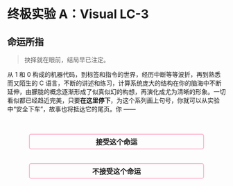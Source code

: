 # 终极实验 A：Visual LC-3

## 命运所指

> 抉择就在眼前，结局早已注定。

从 1 和 0 构成的机器代码，到标签和指令的世界，经历中断等等波折，再到熟悉而又陌生的 C 语言，不断的讲述和练习，计算系统庞大的结构在你的脑海中不断延伸，由朦胧的概念逐渐形成了似真似幻的构想，再演化成尤为清晰的形象。一切看似都已经趋近完美，只要**在这里停下**，为这个系列画上句号，你就可以从实验中“安全下车”，故事也将抵达它的尾页。你 ——

<style>
    .btn {
        background-color: rgba(255, 180, 220, 0);
        width: 80%; 
        border: 2px solid; 
        border-color: rgb(255, 154, 187, 0.7); 
        border-radius: 5px;
        color: inherit; 
        text-align: center;
        padding-top: 0.25rem;
        padding-bottom: 0.25rem;
        font-weight: bold;
        font-size: 1rem;
        transition: 200ms;
        cursor: pointer;
    }

    .btn:hover {
        border-color: #fff0b3;
        box-shadow: 0px 0px 10px #fff0b3;
    }
</style>

<script>


function acceptThat() {
    document.querySelectorAll("button.btn").forEach(e=>e.parentNode.remove());
    document.getElementById("t-accept").style.display = "initial";
    sessionStorage.setItem("op.final", "accept")
}

function rejectThat() {
    document.querySelectorAll("button.btn").forEach(e=>e.parentNode.remove());
    document.getElementById("t-reject").style.display = "initial";
    sessionStorage.setItem("op.final", "reject")
}

function makeConfirm(c)  {
    const t = c ? "就在这里结束" : "面对新的挑战";
    return confirm(`选择不能重来，${t}，确定吗？`)
}

window.acceptThat = acceptThat
window.rejectThat = rejectThat
window.makeConfirm = makeConfirm
window.finalOp = sessionStorage.getItem("op.final")

if(window.finalOp == "accept") acceptThat()
if(window.finalOp == "reject") rejectThat()
</script>

<div style="display: flex; justify-content: center; width: 100%; margin-top: 3rem;">
<button class="btn" onclick="makeConfirm(true) && acceptThat()">
接受这个命运
</button>
</div>

<div style="display: flex; justify-content: center; width: 100%; margin-top: 2rem; margin-bottom: 3rem;">
<button class="btn" onclick="makeConfirm(false) && rejectThat()">
不接受这个命运
</button>
</div>

<script>

</script>

<div style="display: none;" id="t-accept">

**接受这个命运。**

> 岁久人无千日好，春深花有几时红？

尾页已至，作家放下手中的笔，将结尾留给读者自作想象。在这里结束，倒也不失为一桩美谈。翻过封底，故事看似已然圆满，今后的事，你我都已知晓。

[退出至首页](/Labs/README)

</div>

<div style="display: none;" id="t-reject">

**不接受这个命运。**

> 莫嫌举世无知己，未有庸人不忌才。

描绘的画笔不曾停歇，构想的修辞流淌不竭，作家正将故事引上另一条路。有人欣喜，期待着尾页上的新章节；有人畏惧，担忧这临门一脚的变数。今后的事，我们尚不可知。

## 背景

每一行代码都诉说着你的构想，那些构想组成了新的篇章。只要按下“汇编”按钮，就能将构想即刻变成现实。但为什么呢？你将视线投向汇编代码的身后，名为**汇编器**的程序 —— LC3XT Loli，正在尽职尽责地将每一条指令翻译成机器能够理解的语言。在过去如此，在那个“到此为止”的分支也是如此。可是，你打破了既有的计划，开辟了一条新路线。在这个故事里，Loli 并不存在。为了编织这段新的故事，你必须**亲自讲述**，亲自将你的构想描绘为现实。

## 任务目标

设计、创建、测试并部署一个 LC-3 汇编器。

- 对于每一段语法合规的汇编代码，你的汇编器需要正确生成汇编代码。

- 对于存在错误的程序，不做任何要求。汇编器可以报告错误，也可以在缺少数据的情况下尝试完成汇编。

## 规范的 LC-3 语法

在本实验中，所使用的 LC-3 语法为规范语法，满足以下条件：

- 每行只能包含以下四种内容之一：
  
  - 空白符（空格、制表符、换行符等）
  
  - 单一的标签
  
  - 不带标签的指令
  
  - 带有一个标签的指令

- 指令不会分拆到多行中。

- 操作码和操作数的大小写**可能不定**。

- 操作数之间均以逗号 `,` 分隔，**可能不含空格**。

- `.BLKW` 将不会使用带有前缀的立即数。

- 标签可以包含**连续的任意多个非空白字符**。

- 分号可能出现在字符串内，此时**不将其视为注释**。

除语法的规范外，汇编程序也保证所使用到的资源符合 LC-3 机器的限制，包括寄存器编号和立即数范围。

## 快速开始

实现一个具备诊断功能的、严格的汇编器是很困难的，即便是只解析规范的程序，要编写相应的程序也是不容易的。你可以选择从头开始，自行设计和构建程序，但这有些麻烦，特别是如果你还不知道如何进行软件工程中的常见操作，如单元测试等。幸运的是，你并不需要具备相关的知识（至少不是必须现在）就能完成这个项目，只需要使用我们提供的**快速开始模板（Quick Start Boilerplate）**。

?> 虽然模板常被称为**框架（Framework）**，但二者有本质上的区别。框架通常是作为单独的软件包发行的，你可以在自己的项目中使用框架来构建程序。相对应的，模板已经提供了部分代码，而你只需要进行一些补全工作。

我们针对一些语言，提供以下的模板，它们各使用不同的技术栈，优缺点也不尽相同，你可以从中任选一个来完成这个项目：

- Kotlin（代码最简单）
  
  这个基于 Kotlin 和 JVM 的模板能让你以最舒适的方式完成这个汇编器，并享受到业界领先编程语言的性能与便利。

- TypeScript 和 JavaScript（收获最大）
  
  这个基于 Node.js 的模板是经由 Loli 的源代码裁剪而来的，以便于你了解 JavaScript 这样一门适用于各个领域的语言。

- Python（最容易配置）
  
  这个基于 Python 的模板精简而灵活，并且不需要太多的配置就能开始使用。

- C 和 C++（最经典）
  
  这个基于 C++ 的模板保留了该实验传统的风格，旨在向有挑战精神的读者展示经典的程序设计艺术。

?> 如果你不确定要使用哪个模板，推荐你使用 Kotlin，Kotlin 模板所需的代码量最少，调试起来最容易，并且我们已经为这门语言准备了配套的教学（请参见左侧的导航栏）。

这些模板的结构大致相似，但在细节上却又有差距，在选用你的模板后，请先阅读它的文档。

## 构造汇编器的方法

### 概览

在学习 C 语言的时候你已经知道，源代码不能为机器所直接执行，它必须经过一系列操作“转换”为机器代码，装载到内存中才能运行。对于一般的高级编程语言，生成机器代码（很大程度上是目标文件）的操作称为**编译（Compile）**，而对于 LC-3，相应的程序也就称为**汇编（Assemble）**。虽然称呼不同，但二者所作的工作是类似的。

在 LC-3 汇编语言转换到机器代码的过程中，有以下几个主要步骤：

- **词法分析（Tokenizing）**：将代码的基本单元进行识别和转换，例如将 `R0` 识别为“寄存器”，`x3100` 识别为“立即数”，`AND` 识别为“操作码”等。源代码由此被转换为一列**符号（Token）**。注释的删除和字符串的识别在这一步完成。

- **语法分析（Parsing）**：按照语法规则组合符号，形成基本的表达式或语句。在 LC-3 中，通常是先读取操作码，然后根据操作码读取指定个数的操作数。例如，语法分析器读取到 `NOT`，它知道 `NOT` 需要 2 个操作数，于是在符号列表中继续向后搜寻，读取两个符号（例如 `R1`、`R2`），并将它们与 `NOT` 合并在一起，组成一条指令。标签的标识在这一步完成。

- **链接（Linking）**：根据由 `.ORIG` 指定的程序开始地址，计算每条指令在内存中的位置，并由此计算出每个标签对应的地址。

- **代码生成（Generating）**：依据标签地址表和组合好的指令，根据编码规则，生成最终的机器代码。

除了这些主要步骤之外，还有一些额外的辅助过程，例如读写文件等。我们将在下面的部分逐一介绍。

### 旅行的开始

汇编过程由**读入源代码**开始。源代码的读入有很多方式：文件、控制台键入、从 UI 控件读取等。我们为大多数代码框架都编写了**图形化界面**，也就是说，在做完后，你的程序会显示一个窗口，你可以在其中键入汇编代码，而汇编的结果会同时显示。不过，不管使用哪种方式读入源代码，最终你会得到一个**字符串**，这就是一切的开始。

### 辨字与组词

要解析源代码，我们需要从字符串的开头，逐个读入字符，并**确定它属于哪种符号**（寄存器？立即数？标签？）。然而，尝试直接将读入的字符转换到最终的符号是很困难的，举个例子来说明：

- 读取到字符 `R`，看上去有点像寄存器，是这样吗？也许**不一定**。它也许是 `RET` 的一部分，或者是名为 `RESET` 的标签的一部分，必须继续向下读取。

- 假设下一个字符是 `0`，这下看上去应该是寄存器了？不，还是**不一定**。也许它只是名为 `R0_CLEAR` 的标签的一部分？还需要继续向下读取。

- 假设下一个字符是 `_`，这下终于可以确定它必定是标签了，你可以继续向后读取，直到读到一个空白符，这样已经读取的部分就构成一个标签。

这就是 LC-3 语法的问题 —— 仅通过读取下一个字符，无法判断当前符号的类型，在这种情况下，要处理识别这些符号的逻辑是相当困难的。

---

我们可以将 LC-3 语法先做一些概括，将符号区分为以下几种基本形式：

- **词语（Word）**：可能作为标签或者标签的一部分的符号，包括寄存器、立即数、标签、操作码和数字（由 `.BLKW` 使用）。

- **空白符（Whitespace）**：用于分隔词语的空格、制表符、逗号等。

- **注释（Comment）**：以分号 `;` 开始，持续到当前行结束。

- **字符串（String）**：以双引号 `"` 包裹，并可能含有转义字符如 `\"`、`\n` 等。

做了这样的区分后，判断下一个字符属于哪个符号就是非常简单的：

- 空格、制表符、换行符、逗号等：属于**空白符**。

- 分号 `;`：属于**注释**。
  
  ?> 分号 `;` 虽然可以出现在字符串当中，但它不能作为字符串的第一个字符，只需要在读取字符串的时候一直向后移进，直到遇到另一个双引号，就可以正确处理字符串中的分号。

- 双引号 `"`：属于**字符串**。

- 其它符号：属于**词语**。

依据这样的特征，我们可以每次读取一个符号，并且将它划分为上述的四种类型之一。

---

对于空白符、双引号和注释，它们的含义我们已经明确。而对于词语，我们可以通过**正则表达式**来识别其所对应的含义。正则表达式是用于描述一类具有相同特征字符串的代码，尽管掌握了很有用，但如果你没有掌握正则表达式，也不必急着现在去学习，我们已经写好了相应的正则表达式：

- 寄存器：`R[0-7]`。即以字母 `R` 开头，同时后跟一个 `0` 至 `7` 的数字。

- 立即数：`x[+-]?[0-9A-F]+|#[+-]?[0-9]+`。即以 `x` 开头，后跟一个可选的正负号，再跟上多个十六进制数位；或以 `#` 开头，后跟正负号，再跟上多个十进制数位。

- 数字：仅由 `0` 至 `9` 构成的序列。

- 操作码：字符串与某个操作码完全相同。

- 标签：如果以上情况均不满足，那么该词语是一个标签。

---

做了这些识别之后，我们就成功将汇编源代码切分成多个符号，并且为每一个标注了它们的类型。采用上述这种方法构成的词法分析器，它的行为是**宽容的**。也就是说，它总是尽可能尝试理解源代码，而非提出错误。例如，我们并未区分分隔操作数用的逗号 `,` 以及分隔操作码和指令的空格，使得形如 `AND R0 R0 x0` 这样的指令同样可以通过汇编。这样的词法分析器能够允许源代码中一定的错误，但这并不完全是一件好事，更宽容的解析器能够让使用者构建程序时不必拘泥于语法细节，却有可能由于宽容性而“曲解”程序含义，以至于忽视了更为严重的错误。

原则上，分析器（不论是词法分析器还是下方要提到的语法分析器）应当严格地遵循规范，不允许有错误的程序通过检查，也不对正确的程序提出任何错误。然而，由于 LC-3 无论是词法上还是语法上都缺乏明确的规范，这一点很难做到。即便是对于词法语法规范都相当明确的语言，要实现一个完全严格的分析器也是非常困难的。为了了解这是何等的困难，读者可以自行尝试将实验中的分析器修改为严格的版本，并使用一些有微小错误的程序来进行检验。

### 构句与修饰

将源代码拆分为符号后，我们就能更进一步将符号组成**原指令（Raw Instruction）**，这就是所谓的**语法分析**。原指令仅从形式上分析语法，它只负责为操作码匹配对应个数和类型的操作数，而不对这些操作数进行任何解析。当原指令构建完成后，将它们翻译到具体的指令就相当简单了。

一些汇编器采取**基于形式的分析**，即不管操作码究竟是什么，将其后所跟随的所有以逗号分隔的操作数全部归给当前的指令。这种方法在处理可能有多余或缺少操作数的源程序时很有用，但如果操作数存在类型错误，则可能必须到生成代码的时候才能发现。

我们的汇编器将采取**基于类型的分析**，例如我们已经事先知道 `LDI` 需要两个操作数，一个是寄存器，一个是标签；当读到 `LDI` 操作码时，我们只需要根据这个类型定义，从剩下的输入中读取一个寄存器符号，再读取一个标签符号，就完成了这条原指令的构建。使用这种方法，任何多余的、缺漏的或者错误的操作数都会第一时间被检出。而代价是，分析器在发现第一个错误后就会停止，以至于要排除程序中所有的错误，可能需要重复汇编很多次。

为了对每个操作码定义其参数类型，我们使用一种**类型字符串**来标识各种类型的符号，例如，`LDI` 指令的类型字符串是 `RL`，其中 `R` 表示寄存器，而 `L` 表示标签。在分析时，只需要根据字符串的长度，读取相同数目的符号，并判断各个符号是否与指定的类型匹配。

每当读取完一条指令后，我们继续向下读取，因为指令前可能含有标签，所以分析器一直移进，直至遇到一个操作码，此时已经读取的标签就构成该指令前方所标注的标签。这种方法可以处理多行的标签，亦可以处理一行内的多个标签，是 LC3XT 所使用的解析方法。

尽管不同的语言采用不同的方法建立操作码与类型的映射，但我们使用的类型字符串是相同的：

- `R`：寄存器

- `I`：立即数

- `L`：标签

- `A`：寄存器或立即数

- `N`：数字

- `S`：字符串

其中 `A` 的存在是为了支持 `AND` 这类既接受寄存器又接受立即数的指令，如果不增加这一类型，则必须修改分析器，代码会变得更复杂。

---

在构造原指令的过程中，非基本指令也被替换为基本指令，例如 `HALT` 被替换为 `TRAP x25`。这一步可以延后到代码生成时进行，亦可以提前到词法分析时就完成，但在语法分析时完成是最容易的，既能够减少代码生成器的匹配次数，也不必对词法分析器进行太多修改。在许多语言中，所谓的“语言扩展”也是在这一步实现的。读者若有兴趣，可以尝试通过扩展原指令生成的阶段（以及词法分析器中的相应部分），看看能否在 LC-3 中直接支持 `OR` 和 `MOV` 之类的指令。

### 寻找地址

下一步要完成的重要工作是**链接**，即找出每个标签所对应的地址。由于我们已经构造完了原指令，这一步可以如下完成：

- 读到 `.ORIG` 时，将当前地址记为其后所指定的地址。

- 读到一般的指令或者 `.FILL` 时，将地址增加 `1`。

- 读到 `.BLKW` 或 `.STRINGZ` 时，将地址相应增加指定的数目。

- 读到 `.END` 时，清空当前地址。

在任何时刻，如果读到标签，就将标签加入**符号表**，以备稍后查询。如果有标签出现在 `.ORIG` 和 `.END` 所界定的区间之外，则报告错误。

### 代码生成

这是最后的一步，构造了符号表后，我们只需要根据编码规则，将原指令翻译到机器代码即可。注意尽管机器代码最终以字符串形式存储和传播，但在汇编过程中我们还是以十六位整数表示。代码生成大多是简单的移位以及或运算，但除此之外还有以下工作要完成：

- 检查立即数溢出：过大或过小的立即数将在这一步被检出。

- 计算标签偏移量：当有指令引用标签时，代码生成器要根据符号表和当前指令的 PC 值，计算所要编码的偏移量。

- 条件码翻译：将 `BR` 所使用的条件码进行翻译。

当所有的指令都成功转换为机器代码后，还要将其装载地址加在程序的开头，以便 LC-3 正确装载程序。

## 运行与调试

取决于所使用的语言，运行和调试程序的方法可能有所不同。我们为几乎每个模板都配备了相应的**单元测试**，请先运行这些测试，它们能检查出代码中的常见错误。当你的代码能通过所有的单元测试后，你就可以使用你自己的代码，用你的汇编器进行汇编，然后将其提交到 LC3XT 上进行测试（或者与 Loli 的输出进行对比）。或许很难一次成功，检查你的输出代码与标准汇编器输出的差异，并修正相应的部分。

如果对每个程序都能得到正确的结果，那么你就可以准备面对最终的挑战：运行我们提供的 **LC3XT 分布式测试**，这个程序会从 LC3XT 上请求一系列随机生成的程序，并使用你的程序进行汇编，再将结果上传到 LC3XT。线上系统会比对你的汇编器所生成的代码与标准汇编器的代码。这个测试规模很大 —— 包含超过 100 行的程序！程序有简单有复杂，长短也不尽相同，它们是有效的检验方式。

在一切测试都通过后，终极实验 A 也就到了尾声，接下来的只有一些微不足道的工作……

## 报告与提交

或许是最后一次，或许还有一次，你将要用实验报告描述程序的功能。或许你会写得很长，或许你会觉得无话可说，总之作为漫长工作的一个收尾，请概括一下你的成果。不论你的时间是花在了配置环境、阅读代码、运行调试还是网络问题上，都请描述你的工作，这不仅是形式上的总结，也是对于你原创程序的亲笔签名。

终极实验 A 要求人工检查，我们将安排时间进行集中线下研讨，但如果错过了也没关系，你可以选择其它零散时间线上讨论。

---

</div>
